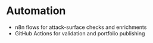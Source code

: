 # Automation

- n8n flows for attack-surface checks and enrichments
- GitHub Actions for validation and portfolio publishing
